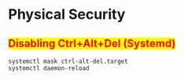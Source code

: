 # Physical Security

## <mark style="color:red;">Disabling Ctrl+Alt+Del (Systemd)</mark>

```
systemctl mask ctrl-alt-del.target
systemctl daemon-reload
```
